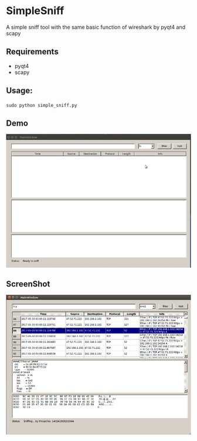 # SimpleSniff
A simple sniff tool with the same basic function of wireshark by pyqt4 and scapy

## Requirements
* pyqt4
* scapy

## Usage:

`sudo python simple_sniff.py`

## Demo

![demo](demo.gif)

## ScreenShot

<img src="screenshoot.png">
